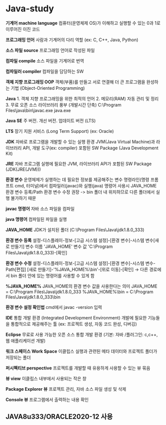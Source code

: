 # Java-study




**기계어 machine language** 컴퓨터(운영체제 OS)가 이해하고 실행할 수 있는 0과 1로 이루어진 이진 코드

**프로그래밍 언어** 사람과 기계어의 다리 역할 (ex: C, C++, Java, Python)

**소스 파일 source** 프로그래밍 언어로 작성된 파일

**컴파일 compile** 소스 파일을 기계어로 번역

**컴파일러 compiler** 컴파일을 담당하는 SW

**객체 지향 프로그래밍 OOP** 객체(부품)를 만들고 서로 연결해 더 큰 프로그램을 완성하는 기법 (Object-Oriented Programming)

**Java** 1. 객체 지향 프로그래밍을 위한 최적의 언어
         2. 메모리(RAM) 자동 관리 및 정리
         3. 무료 오픈 소스 라이브러리 풍부 (개발시간 단축)
         C:\Program Files\java\bin\javac.exe
                                    java.exe
         
**Java SE** 주 버전. 개선 버전. 업데이트 버전 (LTS)
         
**LTS** 장기 지원 서비스 (Long Term Support) (ex: Oracle)

**JDK** 자바로 프로그램을 개발할 수 있는 실행 환경 JVM(Java Virtual Machine)과 라이브러리 API, 개발 도구(ex: compiler) 포함된 SW Package (Java Development Kit)

**JRE** 자바 프로그램 실행에 필요한 JVM, 라이브러리 API가 포함된 SW Package (JDK(JRE(JVM)))


**환경 변수** 운영체제가 실행하는 데 필요한 정보를 제공해주는 변수
             명령라인(명령 프롬프트 cmd, 터미널)에서 컴파일러(javac)와 실행(java) 명령어 사용시 JAVA_HOME 환경 변수 등록/Path 환경 변수 수정 권장
             -> bin 폴더 내 위치하므로 다른 폴더에서 실행 불가하기 때문
         
**javac 명령어** 자바 소스 파일을 컴파일

**java 명령어** 컴파일된 파일을 실행

**JAVA_HOME** JDK가 설치된 폴더 (C:\Program Files\Java\jdk1.8.0_333)
             
**환경 변수 등록** 설정-디스플레이-정보-[고급 시스템 설정]-[환경 변수]-시스템 변수[새로 만들기]
                  변수 이름 'JAVA_HOME' 변수 값 'C:\Program Files\Java\jdk1.8.0_333)-[확인]
                  
**환경 변수 수정** 설정-디스플레이-정보-[고급 시스템 설정]-[환경 변수]-시스템 변수-Path[편집]
                  [새로 만들기]-'%JAVA_HOME%\bin'-[위로 이동]-[확인]
                  -> 다른 경로에서 bin 폴더 안에 있는 명령어를 사용할 수 있게 함
                  
**%JAVA_HOME%** JAVA_HOME의 환경 변수 값을 사용한다는 의미
                JAVA_HOME = C:\Program Files\Java\jdk1.8.0_333
                %JAVA_HOME%\bin = C:\Program Files\Java\jdk1.8.0_333\bin
                
**환경 변수 설정 확인법** cmd에서 javac -version 입력

**IDE** 통합 개발 환경 (Integrated Development Environment)
        개발에 필요한 기능들을 통합적으로 제공해주는 툴 (ex: 프로젝트 생성, 자동 코드 완성, 디버깅)
        
**Eclipse** 무료로 사용 가능한 오픈 소스 통합 개발 환경 (기본: 자바 /플러그인: c,c++,웹 애플리케이션 개발)

**워크 스페이스 Work Space** 이클립스 실행과 관련된 메타 데이터와 프로젝트 폴더가 저장되는 폴더

**퍼시펙티브 perspective** 프로젝트를 개발할 때 유용하게 사용할 수 있는 뷰 묶음

**뷰 view** 이클립스 내부에서 사용되는 작은 창

**Package Explorer 뷰** 프로젝트 관리, 자바 소스 파일 생성 및 삭제

**Console 뷰** 프로그램에서 출력하는 내용 확인


## JAVA8u333/ORACLE2020-12 사용
